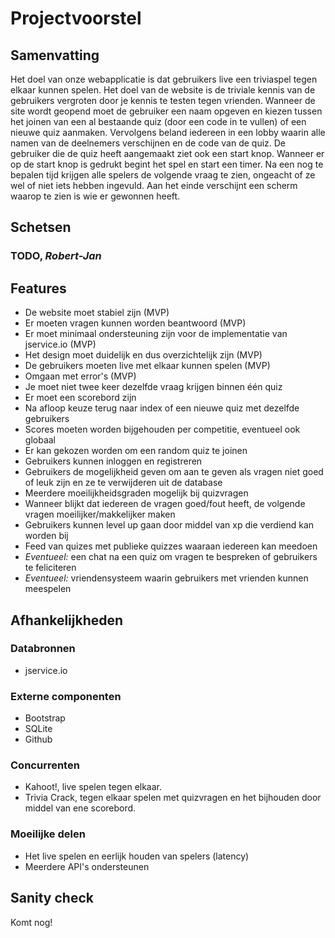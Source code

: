 # Projectvoorstel

## Samenvatting
Het doel van onze webapplicatie is dat gebruikers live een triviaspel tegen elkaar kunnen spelen.
Het doel van de website is de triviale kennis van de gebruikers vergroten door je kennis te testen tegen vrienden.
Wanneer de site wordt geopend moet de gebruiker een naam opgeven en kiezen tussen het joinen van een al bestaande quiz (door een code in te vullen) of een nieuwe quiz aanmaken.
Vervolgens beland iedereen in een lobby waarin alle namen van de deelnemers verschijnen en de code van de quiz. De gebruiker die de quiz heeft aangemaakt ziet ook een start knop.
Wanneer er op de start knop is gedrukt begint het spel en start een timer. Na een nog te bepalen tijd krijgen alle spelers de volgende vraag te zien, ongeacht of ze wel of niet iets hebben ingevuld. Aan het einde verschijnt een scherm waarop te zien is wie er gewonnen heeft.


## Schetsen

### TODO, *Robert-Jan*

## Features
 * De website moet stabiel zijn (MVP)
 * Er moeten vragen kunnen worden beantwoord (MVP)
 * Er moet minimaal ondersteuning zijn voor de implementatie van jservice.io (MVP)
 * Het design moet duidelijk en dus overzichtelijk zijn (MVP)
 * De gebruikers moeten live met elkaar kunnen spelen (MVP)
 * Omgaan met error's (MVP)
 * Je moet niet twee keer dezelfde vraag krijgen binnen één quiz
 * Er moet een scorebord zijn
 * Na afloop keuze terug naar index of een nieuwe quiz met dezelfde gebruikers
 * Scores moeten worden bijgehouden per competitie, eventueel ook globaal
 * Er kan gekozen worden om een random quiz te joinen
 * Gebruikers kunnen inloggen en registreren
 * Gebruikers de mogelijkheid geven om aan te geven als vragen niet goed of leuk zijn en ze te verwijderen uit de database
 * Meerdere moeilijkheidsgraden mogelijk bij quizvragen
 * Wanneer blijkt dat iedereen de vragen goed/fout heeft, de volgende vragen moeilijker/makkelijker maken
 * Gebruikers kunnen level up gaan door middel van xp die verdiend kan worden bij 
 * Feed van quizes met publieke quizzes waaraan iedereen kan meedoen
 * *Eventueel:* een chat na een quiz om vragen te bespreken of gebruikers te feliciteren
 * *Eventueel:* vriendensysteem waarin gebruikers met vrienden kunnen meespelen

## Afhankelijkheden
### Databronnen
 * jservice.io

### Externe componenten
 * Bootstrap
 * SQLite
 * Github

### Concurrenten
 * Kahoot!, live spelen tegen elkaar.
 * Trivia Crack, tegen elkaar spelen met quizvragen en het bijhouden door middel van ene scorebord.

### Moeilijke delen
 * Het live spelen en eerlijk houden van spelers (latency)
 * Meerdere API's ondersteunen


## Sanity check
Komt nog!
